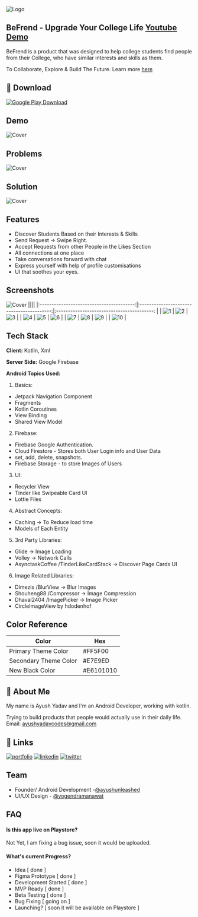 
![Logo](https://i.postimg.cc/25hG4PzC/Be-Frend-Logo.png)

## BeFrend - Upgrade Your College Life [Youtube Demo](https://youtu.be/bB6Z0LpqR0o)

BeFrend is a product that was designed to help college students find people from their College, who have similar interests and skills as them. 

To Collaborate, Explore & Build The Future.
Learn more [here](https://www.linkedin.com/company/befrend/)

## 🔗 Download

[![Google Play Download](https://i.postimg.cc/tRSVMZ0s/800px-Google-Play-Store-badge-EN-svg.png)](https://play.google.com/store/apps/details?id=com.ayushunleashed.mitram)
## Demo

![Cover](https://i.postimg.cc/c6qw4BzX/10.png)

## Problems

![Cover](https://i.postimg.cc/0QFcDm3J/6.png)

## Solution

![Cover](https://i.postimg.cc/B6rBX3LT/9.png)


## Features

- Discover Students Based on their Interests & Skills
- Send Request -> Swipe Right.
- Accept Requests from other People in the Likes Section
- All connections at one place
- Take conversations forward with chat
- Express yourself with help of profile customisations
- UI that soothes your eyes.

## Screenshots
![Cover](https://i.postimg.cc/025SkrrY/Be-Frend-Feature-Art.png)
||||
|:----------------------------------------:|:-----------------------------------------:|:-----------------------------------------: |
| ![1](https://i.postimg.cc/SxDzY42B/1-Login-Screen.jpg) | ![2](https://i.postimg.cc/pL6LtLnL/Be-Frend-2.jpg) | ![3](https://i.postimg.cc/63s6ybcs/Be-Frend-3.jpg) |
| ![4](https://i.postimg.cc/wvhqJ541/Be-Frend-4.jpg) | ![5](https://i.postimg.cc/1RrR3HNT/Be-Frend-5.jpg) | ![6](https://i.postimg.cc/FH9LKzRb/6-Connections-Page.jpg) |
| ![7](https://i.postimg.cc/J4T1bzx5/Be-Frend-7.jpg) | ![8](https://i.postimg.cc/sgqsNHtB/Be-Frend-8.jpg) | ![9](https://i.postimg.cc/N0XBq7cd/Be-Frend-9.jpg) |
| ![10](https://i.postimg.cc/Hx4mjYj5/Be-Frend-10.jpg) |

## Tech Stack

**Client:** Kotlin, Xml

**Server Side:** Google Firebase

**Android Topics Used:**

1. Basics:
- Jetpack Navigation Component
- Fragments
- Kotlin Coroutines
- View Binding
- Shared View Model

2. Firebase:
- Firebase Google Authentication.
- Cloud Firestore - Stores both User Login info and User Data
- set, add, delete, snapshots.
- Firebase Storage - to store Images of Users

3.  UI:
- Recycler View
- Tinder like Swipeable Card UI
- Lottie Files


4.  Abstract Concepts:
- Caching -> To Reduce load time
- Models of Each Entity

5.  3rd Party Libraries:
- Glide -> Image Loading
- Volley -> Network Calls
- AsynctaskCoffee /TinderLikeCardStack -> Discover Page Cards UI

6. Image Related Libraries:
- Dimezis /BlurView -> Blur Images
- Shouheng88 /Compressor -> Image Compression
- Dhaval2404 /ImagePicker -> Image Picker 
- CircleImageView by hdodenhof

## Color Reference

| Color             | Hex                                                                |
| ----------------- | ------------------------------------------------------------------ |
| Primary Theme Color | #FF5F00 |
| Secondary Theme Color | #E7E9ED |
| New Black Color | #E6101010|

## 🚀 About Me
My name is Ayush Yadav and I'm an Android Developer, working with kotlin.

Trying to build products that people would actually use in their daily life.
Email: ayushyadavcodes@gmail.com



## 🔗 Links
[![portfolio](https://img.shields.io/badge/my_portfolio-000?style=for-the-badge&logo=ko-fi&logoColor=white)](https://play.google.com/store/apps/developer?id=Ayush+Unleashed)
[![linkedin](https://img.shields.io/badge/linkedin-0A66C2?style=for-the-badge&logo=linkedin&logoColor=white)](https://www.linkedin.com/in/ayushunleashed/)
[![twitter](https://img.shields.io/badge/twitter-1DA1F2?style=for-the-badge&logo=twitter&logoColor=white)](https://twitter.com/ayushunleashed)
## Team

- Founder/ Android Development -[@ayushunleashed](https://ayushunleashed.carrd.co/)
- UI/UX Design - [@yogendramanawat](https://www.behance.net/yogendramanawat?tracking_source=search_users|yogendra%20manawat)


## FAQ

#### Is this app live on Playstore?

Not Yet, I am fixing a bug issue, soon it would be uploaded.

#### What's current Progress?

- Idea [ done ]
- Figma Prototype [ done ]
- Development Started [ done ]
- MVP Ready [ done ]
- Beta Testing [ done ] 
- Bug Fixing [ going on ]
- Launching? [ soon it will be available on Playstore ]

